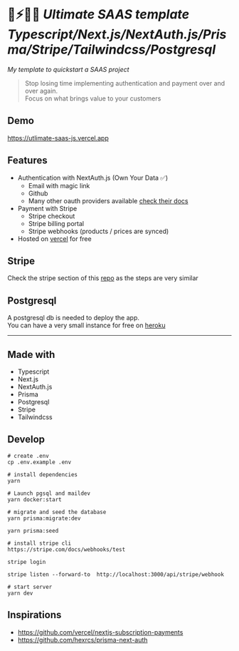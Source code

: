 # 🚀⚡️🧑‍💻 *Ultimate SAAS template Typescript/Next.js/NextAuth.js/Prisma/Stripe/Tailwindcss/Postgresql* 

*My template to quickstart a SAAS project*

>Stop losing time implementing authentication and payment over and over again.  
Focus on what brings value to your customers

## Demo
https://utlimate-saas-js.vercel.app


## Features
- Authentication with NextAuth.js (Own Your Data ✅)
  - Email with magic link
  - Github 
  - Many other oauth providers available [check their docs](https://next-auth.js.org/configuration/providers/oauth-provider)
- Payment with Stripe
  - Stripe checkout
  - Stripe billing portal
  - Stripe webhooks (products / prices are synced)
- Hosted on [vercel](https://vercel.com/) for free 

## Stripe
Check the stripe section of this [repo](https://github.com/vercel/nextjs-subscription-payments) as the steps are very similar

## Postgresql
A postgresql db is needed to deploy the app.  
You can have a very small instance for free on [heroku](https://www.heroku.com/pricing#data-services)  
****

## Made with
- Typescript
- Next.js
- NextAuth.js
- Prisma
- Postgresql
- Stripe
- Tailwindcss
## Develop

```
# create .env 
cp .env.example .env

# install dependencies
yarn

# Launch pgsql and maildev
yarn docker:start

# migrate and seed the database
yarn prisma:migrate:dev

yarn prisma:seed

# install stripe cli 
https://stripe.com/docs/webhooks/test

stripe login

stripe listen --forward-to  http://localhost:3000/api/stripe/webhook

# start server
yarn dev

```

## Inspirations
- https://github.com/vercel/nextjs-subscription-payments
- https://github.com/hexrcs/prisma-next-auth
